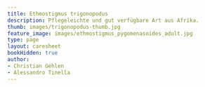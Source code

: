 ```yaml
---
title: Ethmostigmus trigonopodus
description: Pflegeleichte und gut verfügbare Art aus Afrika.
thumb: images/trigonopodus-thumb.jpg
feature_image: images/ethmostigmus_pygomenasoides_adult.jpg
type: page
layout: caresheet
bookHidden: true
author:
- Christian Gehlen
- Alessandro Tinella
---
```

